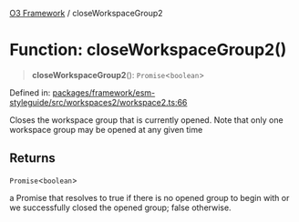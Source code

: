 [O3 Framework](../API.md) / closeWorkspaceGroup2

# Function: closeWorkspaceGroup2()

> **closeWorkspaceGroup2**(): `Promise`\<`boolean`\>

Defined in: [packages/framework/esm-styleguide/src/workspaces2/workspace2.ts:66](https://github.com/openmrs/openmrs-esm-core/blob/main/packages/framework/esm-styleguide/src/workspaces2/workspace2.ts#L66)

Closes the workspace group that is currently opened. Note that only one workspace group
may be opened at any given time

## Returns

`Promise`\<`boolean`\>

a Promise that resolves to true if there is no opened group to begin with or we successfully closed
the opened group; false otherwise.
